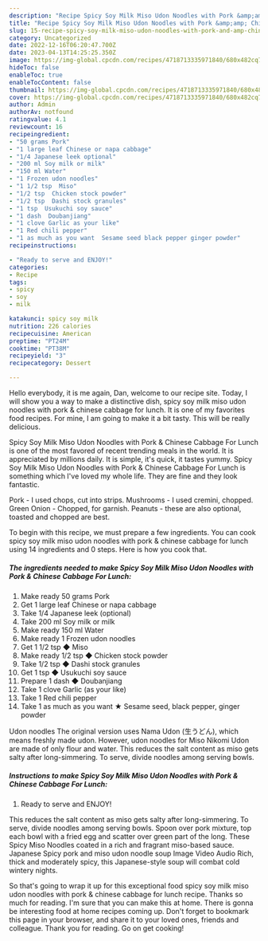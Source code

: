 ```yaml
---
description: "Recipe Spicy Soy Milk Miso Udon Noodles with Pork &amp;amp; Chinese Cabbage For Lunch yang Delicious"
title: "Recipe Spicy Soy Milk Miso Udon Noodles with Pork &amp;amp; Chinese Cabbage For Lunch yang Delicious"
slug: 15-recipe-spicy-soy-milk-miso-udon-noodles-with-pork-and-amp-chinese-cabbage-for-lunch-yang-delicious
category: Uncategorized
date: 2022-12-16T06:20:47.700Z
date: 2023-04-13T14:25:25.350Z
image: https://img-global.cpcdn.com/recipes/4718713335971840/680x482cq70/spicy-soy-milk-miso-udon-noodles-with-pork-chinese-cabbage-for-lunch-recipe-main-photo.jpg
hideToc: false
enableToc: true
enableTocContent: false
thumbnail: https://img-global.cpcdn.com/recipes/4718713335971840/680x482cq70/spicy-soy-milk-miso-udon-noodles-with-pork-chinese-cabbage-for-lunch-recipe-main-photo.jpg
cover: https://img-global.cpcdn.com/recipes/4718713335971840/680x482cq70/spicy-soy-milk-miso-udon-noodles-with-pork-chinese-cabbage-for-lunch-recipe-main-photo.jpg
author: Admin
authorAv: notfound
ratingvalue: 4.1
reviewcount: 16
recipeingredient:
- "50 grams Pork"
- "1 large leaf Chinese or napa cabbage"
- "1/4 Japanese leek optional"
- "200 ml Soy milk or milk"
- "150 ml Water"
- "1 Frozen udon noodles"
- "1 1/2 tsp  Miso"
- "1/2 tsp  Chicken stock powder"
- "1/2 tsp  Dashi stock granules"
- "1 tsp  Usukuchi soy sauce"
- "1 dash  Doubanjiang"
- "1 clove Garlic as your like"
- "1 Red chili pepper"
- "1 as much as you want  Sesame seed black pepper ginger powder"
recipeinstructions:

- "Ready to serve and ENJOY!"
categories:
- Recipe
tags:
- spicy
- soy
- milk

katakunci: spicy soy milk 
nutrition: 226 calories
recipecuisine: American
preptime: "PT24M"
cooktime: "PT38M"
recipeyield: "3"
recipecategory: Dessert

---
```



Hello everybody, it is me again, Dan, welcome to our recipe site. Today, I will show you a way to make a distinctive dish, spicy soy milk miso udon noodles with pork &amp; chinese cabbage for lunch. It is one of my favorites food recipes. For mine, I am going to make it a bit tasty. This will be really delicious.

Spicy Soy Milk Miso Udon Noodles with Pork &amp; Chinese Cabbage For Lunch is one of the most favored of recent trending meals in the world. It is appreciated by millions daily. It is simple, it's quick, it tastes yummy. Spicy Soy Milk Miso Udon Noodles with Pork &amp; Chinese Cabbage For Lunch is something which I've loved my whole life. They are fine and they look fantastic.

Pork - I used chops, cut into strips. Mushrooms - I used cremini, chopped. Green Onion - Chopped, for garnish. Peanuts - these are also optional, toasted and chopped are best.


To begin with this recipe, we must prepare a few ingredients. You can cook spicy soy milk miso udon noodles with pork &amp; chinese cabbage for lunch using 14 ingredients and 0 steps. Here is how you cook that.

<!--inarticleads1-->

##### The ingredients needed to make Spicy Soy Milk Miso Udon Noodles with Pork &amp; Chinese Cabbage For Lunch:

1. Make ready 50 grams Pork
1. Get 1 large leaf Chinese or napa cabbage
1. Take 1/4 Japanese leek (optional)
1. Take 200 ml Soy milk or milk
1. Make ready 150 ml Water
1. Make ready 1 Frozen udon noodles
1. Get 1 1/2 tsp ◆ Miso
1. Make ready 1/2 tsp ◆ Chicken stock powder
1. Take 1/2 tsp ◆ Dashi stock granules
1. Get 1 tsp ◆ Usukuchi soy sauce
1. Prepare 1 dash ◆ Doubanjiang
1. Take 1 clove Garlic (as your like)
1. Take 1 Red chili pepper
1. Take 1 as much as you want ★ Sesame seed, black pepper, ginger powder


Udon noodles The original version uses Nama Udon (生うどん), which means freshly made udon. However, udon noodles for Miso Nikomi Udon are made of only flour and water. This reduces the salt content as miso gets salty after long-simmering. To serve, divide noodles among serving bowls. 

<!--inarticleads2-->

##### Instructions to make Spicy Soy Milk Miso Udon Noodles with Pork &amp; Chinese Cabbage For Lunch:


1. Ready to serve and ENJOY!

This reduces the salt content as miso gets salty after long-simmering. To serve, divide noodles among serving bowls. Spoon over pork mixture, top each bowl with a fried egg and scatter over green part of the long. These Spicy Miso Noodles coated in a rich and fragrant miso-based sauce. Japanese Spicy pork and miso udon noodle soup Image Video Audio Rich, thick and moderately spicy, this Japanese-style soup will combat cold wintery nights. 

So that's going to wrap it up for this exceptional food spicy soy milk miso udon noodles with pork &amp; chinese cabbage for lunch recipe. Thanks so much for reading. I'm sure that you can make this at home. There is gonna be interesting food at home recipes coming up. Don't forget to bookmark this page in your browser, and share it to your loved ones, friends and colleague. Thank you for reading. Go on get cooking!
